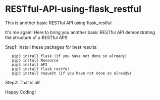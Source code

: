 # RESTful-API-using-flask_restful
This is another basic RESTful API using flask_restful  

It's me again! Here to bring you another basic RESTful API demonstrating the structure
of a RESTful API! 

Step1: Install these packages for best results:

       pip3 install flask (if you have not done so already)
       pip3 install Resource
       pip3 install API
       pip3 install flask_restful 
       pip3 install request (if you have not done so already)
       
Step2: That is all! 

Happy Coding! 
